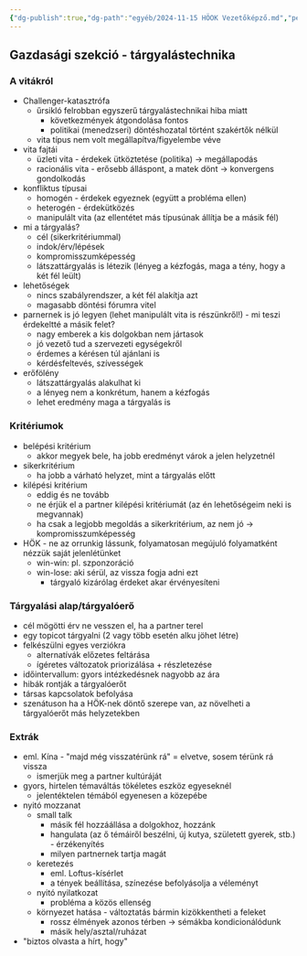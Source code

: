 ```yaml
---
{"dg-publish":true,"dg-path":"egyéb/2024-11-15 HÖOK Vezetőképző.md","permalink":"/egyeb/2024-11-15-h-oe-ok-vezetokepzo/"}
---
```


## Gazdasági szekció - tárgyalástechnika

### A vitákról

- Challenger-katasztrófa
	- űrsikló felrobban egyszerű tárgyalástechnikai hiba miatt
		- következmények átgondolása fontos
		- politikai (menedzseri) döntéshozatal történt szakértők nélkül
	- vita típus nem volt megállapítva/figyelembe véve
- vita fajtái
	- üzleti vita - érdekek ütköztetése (politika) -> megállapodás
	- racionális vita - erősebb álláspont, a matek dönt -> konvergens gondolkodás
- konfliktus típusai
	- homogén - érdekek egyeznek (együtt a probléma ellen)
	- heterogén - érdekütközés
	- manipulált vita (az ellentétet más típusúnak állítja be a másik fél)
- mi a tárgyalás?
	- cél (sikerkritériummal)
	- indok/érv/lépések
	- kompromisszumképesség
	- látszattárgyalás is létezik (lényeg a kézfogás, maga a tény, hogy a két fél leült)
- lehetőségek
	- nincs szabályrendszer, a két fél alakítja azt
	- magasabb döntési fórumra vitel
- parnernek is jó legyen (lehet manipulált vita is részünkről!) - mi teszi érdekeltté a másik felet?
	- nagy emberek a kis dolgokban nem jártasok
	- jó vezető tud a szervezeti egységekről
	- érdemes a kérésen túl ajánlani is
	- kérdésfeltevés, szívességek
- erőfölény
	- látszattárgyalás alakulhat ki
	- a lényeg nem a konkrétum, hanem a kézfogás
	- lehet eredmény maga a tárgyalás is
### Kritériumok

- belépési kritérium
	- akkor megyek bele, ha jobb eredményt várok a jelen helyzetnél
- sikerkritérium
	- ha jobb a várható helyzet, mint a tárgyalás előtt
- kilépési kritérium
	- eddig és ne tovább
	- ne érjük el a partner kilépési kritériumát (az én lehetőségeim neki is megvannak)
	- ha csak a legjobb megoldás a sikerkritérium, az nem jó -> kompromisszumképesség
- HÖK - ne az orrunkig lássunk, folyamatosan megújuló folyamatként nézzük saját jelenlétünket
	- win-win: pl. szponzoráció
	- win-lose: aki sérül, az vissza fogja adni ezt
		- tárgyaló kizárólag érdeket akar érvényesíteni

### Tárgyalási alap/tárgyalóerő

- cél mögötti érv ne vesszen el, ha a partner terel
- egy topicot tárgyalni (2 vagy több esetén alku jöhet létre)
- felkészülni egyes verziókra
	- alternatívák előzetes feltárása
	- ígéretes változatok priorizálása + részletezése
- időintervallum: gyors intézkedésnek nagyobb az ára
- hibák rontják a tárgyalóerőt
- társas kapcsolatok befolyása
- szenátuson ha a HÖK-nek döntő szerepe van, az növelheti a tárgyalóerőt más helyzetekben

### Extrák

- eml. Kína - "majd még visszatérünk rá" = elvetve, sosem térünk rá vissza
	- ismerjük meg a partner kultúráját
- gyors, hirtelen témaváltás tökéletes eszköz egyeseknél
	- jelentéktelen témából egyenesen a közepébe
- nyitó mozzanat
	- small talk
		- másik fél hozzáállása a dolgokhoz, hozzánk
		- hangulata (az ő témáiről beszélni, új kutya, született gyerek, stb.) - érzékenyítés
		- milyen partnernek tartja magát
	- keretezés
		- eml. Loftus-kísérlet
		- a tények beállítása, színezése befolyásolja a véleményt
	- nyitó nyilatkozat
		- probléma a közös ellenség
	- környezet hatása - változtatás bármin kizökkentheti a feleket
		- rossz élmények azonos térben -> sémákba kondicionálódunk
		- másik hely/asztal/ruházat
- "biztos olvasta a hírt, hogy"